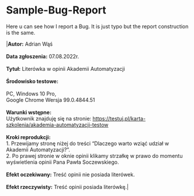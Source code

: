 # Sample-Bug-Report

Here u can see how I report a Bug. It is just typo but the report construction  is the same.


|**Autor:**  Adrian Wąś <br><br> **Data zgłoszenia:** 07.08.2022r. <br><br> **Tytuł:** Literówka w opinii Akademii Automatyzacji <br><br> **Środowisko testowe:** <br><br> PC, Windows 10 Pro, <br> Google Chrome     Wersja 99.0.4844.51 <br><br> **Warunki wstępne:** <br> Użytkownik znajduję się na stronie: <https://testuj.pl/karta-szkolenia/akademia-automatyzacji-testow> <br><br> **Kroki reprodukcji:** <br> 1. Przewijamy stronę niżej do treści “Dlaczego warto wziąć udział w Akademii Automatyzacji?”. <br> 2. Po prawej stronie w oknie opinii klikamy strzałkę w prawo do momentu wyświetlenia opinii Pana Pawła Soczewskiego. <br><br> **Efekt oczekiwany:** Treść opinii nie posiada literówek. <br><br> **Efekt rzeczywisty:** Treść opinii posiada literówkę.| 

